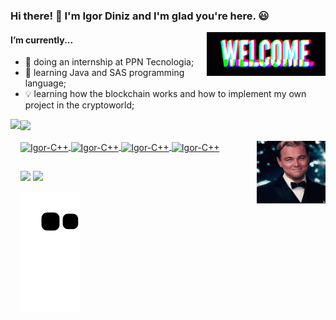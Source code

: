 ### Hi there! 👋  I'm Igor Diniz and I'm glad you're here. 😃

<div>
   <img align="right" style="vertical-align: top" alt="Igor-pic" height="70" width="190" style="border-radius:50px;" src="welcome.gif">
  </div>

#### I’m currently...
- 🔭 doing an internship at PPN Tecnologia;
- 🌱 learning Java and SAS programming language;
- 💡  learning how the blockchain works and how to implement my own project in the cryptoworld;

<div>
  <a href="https://github.com/up202000162">
  <img align="left" height="180em" src="https://github-readme-stats.vercel.app/api?username=up202000162&show_icons=true&theme=dark&include_all_commits=true&count_private=true"/>
  <img align="center" height="180em" src="https://github-readme-stats.vercel.app/api/top-langs/?username=up202000162&layout=compact&langs_count=7&theme=dark"/>
</div>


<div style="display: inline_block"><br>
  <img align="center" alt="Igor-C++" height="30" width="40" src="https://cdn.jsdelivr.net/gh/devicons/devicon/icons/cplusplus/cplusplus-original.svg">
  <img align="center" alt="Igor-C++" height="30" width="40" src="https://cdn.jsdelivr.net/gh/devicons/devicon/icons/python/python-original.svg">
  <img align="center" alt="Igor-C++" height="30" width="40" src="https://cdn.jsdelivr.net/gh/devicons/devicon/icons/java/java-original-wordmark.svg">
  <img align="center" alt="Igor-C++" height="30" width="40" src="https://cdn.jsdelivr.net/gh/devicons/devicon/icons/mysql/mysql-plain.svg">
  <img align="right" style="vertical-align: " alt="Igor-pic" height="100" width="110" style="border-radius:50px;" src="diCaprio.gif">
</div>
  
  ##
 
<div> 
  <a href = "mailto:igordiniz.eu@gmail.com"><img src="https://img.shields.io/badge/-Gmail-%23333?style=for-the-badge&logo=gmail&logoColor=white" target="_blank"></a>
  <a href="https://www.linkedin.com/in/igdiniz" target="_blank"><img src="https://img.shields.io/badge/-LinkedIn-%230077B5?style=for-the-badge&logo=linkedin&logoColor=white" target="_blank"></a> 
 
  ![Snake animation](https://github.com/rafaballerini/rafaballerini/blob/output/github-contribution-grid-snake.svg)
 
</div>


